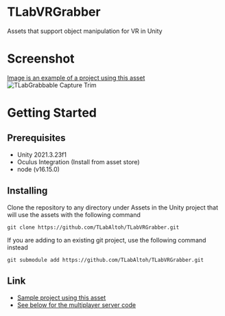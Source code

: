 # TLabVRGrabber
Assets that support object manipulation for VR in Unity  

# Screenshot
[Image is an example of a project using this asset](https://github.com/TLabAltoh/VR_Kensyu)  
![TLabGrabbable Capture Trim](https://user-images.githubusercontent.com/121733943/235363804-01b50f49-674e-40d4-a11e-39ed3ced5600.gif)

# Getting Started
## Prerequisites
- Unity 2021.3.23f1  
- Oculus Integration (Install from asset store)  
- node (v16.15.0)
## Installing
Clone the repository to any directory under Assets in the Unity project that will use the assets with the following command  
```
git clone https://github.com/TLabAltoh/TLabVRGrabber.git
```
If you are adding to an existing git project, use the following command instead
```
git submodule add https://github.com/TLabAltoh/TLabVRGrabber.git
```
## Link
- [Sample project using this asset](https://github.com/TLabAltoh/VR_Kensyu)  
- [See below for the multiplayer server code](https://github.com/TLabAltoh/VR_Kensyu/tree/master/Server/SyncServer)
